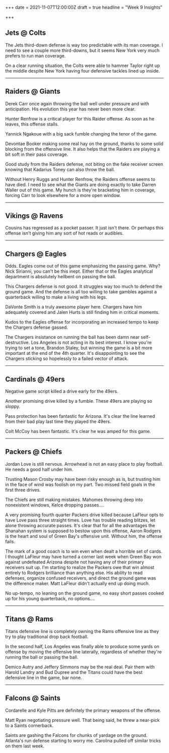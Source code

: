 +++
date = 2021-11-07T12:00:00Z
draft = true
headline = "Week 9 Insights"

+++
## Jets @ Colts

The Jets third-down defense is way too predictable with its man coverage. I need to see a couple more third-downs, but it seems New York very much prefers to run man coverage.

On a clear running situation, the Colts were able to hammer Taylor right up the middle despite New York having four defensive tackles lined up inside.

***

## Raiders @ Giants

Derek Carr once again throwing the ball well under pressure and with anticipation. His evolution this year has never been more clear.

Hunter Renfrow is a critical player for this Raider offense. As soon as he leaves, this offense stalls.

Yannick Ngakoue with a big sack fumble changing the tenor of the game.

Devontae Booker making some real hay on the ground, thanks to some solid blocking from the offensive line. It also helps that the Raiders are playing a bit soft in their pass coverage.

Good study from the Raiders defense, not biting on the fake receiver screen knowing that Kadarius Toney can also throw the ball.

Without Henry Ruggs and Hunter Renfrow, the Raiders offense seems to have died. I need to see what the Giants are doing exactly to take Darren Waller out of this game. My hunch is they're bracketing him in coverage, forcing Carr to look elsewhere for a more open window.

***

## Vikings @ Ravens

Cousins has regressed as a pocket passer. It just isn't there. Or perhaps this offense isn't giving him any sort of hot reads or audibles.

***

## Chargers @ Eagles

Odds. Eagles come out of this game emphasizing the passing game. Why? Nick Sirianni, you can't be this inept. Either that or the Eagles analytical department is absolutely hellbent on passing the ball.

This Chargers defense is not good. It struggles way too much to defend the ground game. And the defense is all too willing to take gambles against a quarterback willing to make a living with his legs.

DaVonte Smith is a truly awesome player here. Chargers have him adequately covered and Jalen Hurts is still finding him in critical moments.

Kudos to the Eagles offense for incorporating an increased tempo to keep the Chargers defense gassed.

The Chargers insistance on running the ball has been damn near self-destructive. Los Angeles is not acting in its best interest. I know you're trying to set a tone, Brandon Staley, but winning the game is a bit more important at the end of the 4th quarter. It's disappointing to see the Chargers sticking so hopelessly to a failed vector of attack.

***

## Cardinals @ 49ers

Negative game script killed a drive early for the 49ers.

Another promising drive killed by a fumble. These 49ers are playing so sloppy.

Pass protection has been fantastic for Arizona. It's clear the line learned from their bad play last time they played the 49ers.

Colt McCoy has been fantastic. It's clear he was amped for this game.

***

## Packers @ Chiefs

Jordan Love is still nervous. Arrowhead is not an easy place to play football. He needs a good half under him.

Trusting Mason Crosby may have been risky enough as is, but trusting him in the face of wind was foolish on my part. Two missed field goals in the first three drives. 

The Chiefs are still making mistakes. Mahomes throwing deep into nonexistent windows, Kelce dropping passes....

A very promising fourth quarter Packers drive killed because LaFleur opts to have Love pass three straight times. Love has trouble reading blitzes, let alone throwing accurate passes. It's clear that for all the advantages the Shanahan system is supposed to bestow upon this offense,  Aaron Rodgers is the heart and soul of Green Bay's offensive unit. Without him, the offense fails.

The mark of a good coach is to win even when dealt a horrible set of cards. I thought LaFleur may have turned a corner last week when Green Bay won against undefeated Arizona despite not having any of their primary receivers suit up. I'm starting to realize the Packers owe that win almost entirely to Rodgers brilliance than anything else. His ability to read defenses, organize confused receivers, and direct the ground game was the difference maker. Matt LaFleur didn't actually end up doing much.

No up-tempo, no leaning on the ground game, no easy short passes cooked up for his young quarterback, no options....

***

## Titans @ Rams

Titans defensive line is completely owning the Rams offensive line as they try to play traditional drop back football.

In the second half, Los Angeles was finally able to produce some yards on offense by moving the offensive line laterally, regardless of whether they're running the ball or passing the ball.

Demico Autry and Jeffery Simmons may be the real deal. Pair them with Harold Landry and Bud Dupree and the Titans could have the best defensive line in the game, bar none.

***

## Falcons @ Saints

Cordarelle and Kyle Pitts are definitely the primary weapons of the offense.

Matt Ryan negotiating pressure well. That being said, he threw a near-pick to a Saints cornerback.

Saints are gashing the Falcons for chunks of yardage on the ground. Atlanta's run defense starting to worry me. Carolina pulled off similar tricks on them last week.